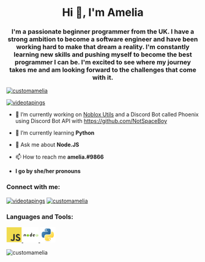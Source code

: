 <h1 align="center">Hi 👋, I'm Amelia</h1>
<h3 align="center">I'm a passionate beginner programmer from the UK. I have a strong ambition to become a software engineer and have been working hard to make that dream a reality. I'm constantly learning new skills and pushing myself to become the best programmer I can be. I'm excited to see where my journey takes me and am looking forward to the challenges that come with it.</h3>

<p align="left"> <a href="https://github.com/ryo-ma/github-profile-trophy"><img src="https://github-profile-trophy.vercel.app/?username=customamelia" alt="customamelia" /></a> </p>

<p align="left"> <a href="https://twitter.com/videotapings" target="blank"><img src="https://img.shields.io/twitter/follow/videotapings?logo=twitter&style=for-the-badge" alt="videotapings" /></a> </p>

- 🔭 I’m currently working on [Noblox Utils](https://github.com/CustomAmelia/nobloxutils) and a Discord Bot called Phoenix using Discord Bot API with https://github.com/NotSpaceBoy

- 🌱 I’m currently learning **Python**

- 💬 Ask me about **Node.JS**

- 📫 How to reach me **amelia.#9866**

-  **I go by she/her pronouns**

<h3 align="left">Connect with me:</h3>
<p align="left">
<a href="https://twitter.com/videotapings" target="blank"><img align="center" src="https://raw.githubusercontent.com/rahuldkjain/github-profile-readme-generator/master/src/images/icons/Social/twitter.svg" alt="videotapings" height="30" width="40" /></a>
<a href="https://www.youtube.com/c/customamelia" target="blank"><img align="center" src="https://raw.githubusercontent.com/rahuldkjain/github-profile-readme-generator/master/src/images/icons/Social/youtube.svg" alt="customamelia" height="30" width="40" /></a>
</p>

<h3 align="left">Languages and Tools:</h3>
<p align="left"> <a href="https://developer.mozilla.org/en-US/docs/Web/JavaScript" target="_blank" rel="noreferrer"> <img src="https://raw.githubusercontent.com/devicons/devicon/master/icons/javascript/javascript-original.svg" alt="javascript" width="40" height="40"/> </a> <a href="https://nodejs.org" target="_blank" rel="noreferrer"> <img src="https://raw.githubusercontent.com/devicons/devicon/master/icons/nodejs/nodejs-original-wordmark.svg" alt="nodejs" width="40" height="40"/> </a> <a href="https://www.python.org" target="_blank" rel="noreferrer"> <img src="https://raw.githubusercontent.com/devicons/devicon/master/icons/python/python-original.svg" alt="python" width="40" height="40"/> </a> </p>

<p><img align="center" src="https://github-readme-stats.vercel.app/api/top-langs?username=customamelia&show_icons=true&locale=en&layout=compact" alt="customamelia" /></p>

